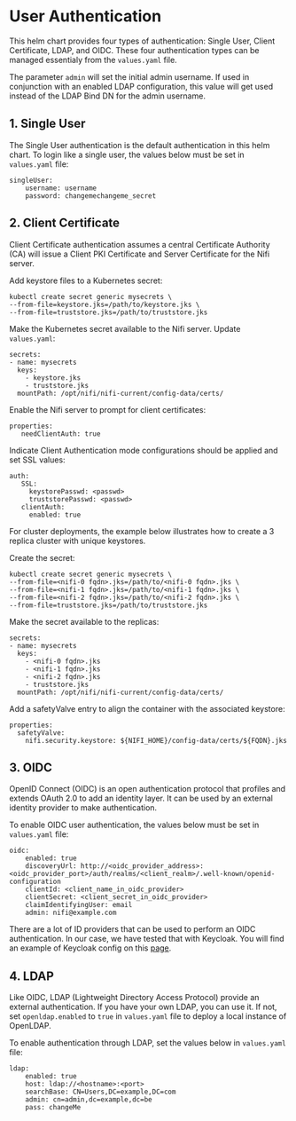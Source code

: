 # User Authentication

This helm chart provides four types of authentication: Single User, Client Certificate, LDAP, and OIDC. These four authentication types can be managed essentialy from the `values.yaml` file.

The parameter `admin` will set the initial admin username. If used in conjunction with an enabled LDAP configuration, this value will get used instead of the LDAP Bind DN for the admin username.

## 1. Single User

The Single User authentication is the default authentication in this helm chart. To login like a single user, the values below must be set in `values.yaml` file:

```
singleUser:
    username: username
    password: changemechangeme_secret
```

## 2. Client Certificate

Client Certificate authentication assumes a central Certificate Authority (CA) will issue a Client PKI Certificate and Server Certificate for the Nifi server.

Add keystore files to a Kubernetes secret:

```
kubectl create secret generic mysecrets \
--from-file=keystore.jks=/path/to/keystore.jks \
--from-file=truststore.jks=/path/to/truststore.jks
```

Make the Kubernetes secret available to the Nifi server. Update `values.yaml`:

```
secrets:
- name: mysecrets
  keys:
    - keystore.jks
    - truststore.jks
  mountPath: /opt/nifi/nifi-current/config-data/certs/
```

Enable the Nifi server to prompt for client certificates:

```
properties:
   needClientAuth: true
```

Indicate Client Authentication mode configurations should be applied and set SSL values:

```
auth:
   SSL:
     keystorePasswd: <passwd>
     truststorePasswd: <passwd>
   clientAuth:
     enabled: true
```

For cluster deployments, the example below illustrates how to create a 3 replica cluster with unique keystores.

Create the secret:

```
kubectl create secret generic mysecrets \
--from-file=<nifi-0 fqdn>.jks=/path/to/<nifi-0 fqdn>.jks \
--from-file=<nifi-1 fqdn>.jks=/path/to/<nifi-1 fqdn>.jks \
--from-file=<nifi-2 fqdn>.jks=/path/to/<nifi-2 fqdn>.jks \
--from-file=truststore.jks=/path/to/truststore.jks
```

Make the secret available to the replicas:

```
secrets:
- name: mysecrets
  keys:
    - <nifi-0 fqdn>.jks
    - <nifi-1 fqdn>.jks
    - <nifi-2 fqdn>.jks
    - truststore.jks
  mountPath: /opt/nifi/nifi-current/config-data/certs/
```

Add a safetyValve entry to align the container with the associated keystore:

```
properties:
  safetyValve:
    nifi.security.keystore: ${NIFI_HOME}/config-data/certs/${FQDN}.jks
```

## 3. OIDC

OpenID Connect (OIDC) is an open authentication protocol that profiles and extends OAuth 2.0 to add an identity layer. It can be used by an external identity provider to make authentication.

To enable OIDC user authentication, the values below must be set in `values.yaml` file:

```
oidc:
    enabled: true
    discoveryUrl: http://<oidc_provider_address>:<oidc_provider_port>/auth/realms/<client_realm>/.well-known/openid-configuration
    clientId: <client_name_in_oidc_provider>
    clientSecret: <client_secret_in_oidc_provider>
    claimIdentifyingUser: email
    admin: nifi@example.com
```

There are a lot of ID providers that can be used to perform an OIDC authentication. In our case, we have tested that with Keycloak. You will find an example of Keycloak config on this [page](doc/KEYCLOAK.md).

## 4. LDAP

Like OIDC, LDAP (Lightweight Directory Access Protocol) provide an external authentication. If you have your own LDAP, you can use it. If not, set `openldap.enabled` to `true` in `values.yaml` file to deploy a local instance of OpenLDAP.

To enable authentication through LDAP, set the values below in `values.yaml` file:

```
ldap:
    enabled: true
    host: ldap://<hostname>:<port>
    searchBase: CN=Users,DC=example,DC=com
    admin: cn=admin,dc=example,dc=be
    pass: changeMe
```
